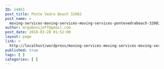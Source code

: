 ```yaml
---
ID: 14051
post_title: Ponte Vedra Beach 32082
post_name: >
  moving-services-moving-services-moving-services-pontevedrabeach-32082
author: mrgabonijeff@gmail.com
post_date: 2018-03-28 01:52:00
layout: page
link: >
  http://localhost/wordpress/moving-services-moving-services-moving-services-pontevedrabeach-32082/
published: true
tags: [ ]
categories: [ ]
---
```

